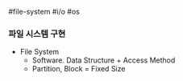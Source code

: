 #file-system #i/o #os 
### 파일 시스템 구현

* File System
	* Software. Data Structure + Access Method
	* Partition, Block = Fixed Size